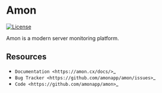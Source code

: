 Amon
===============================================

[![License](https://img.shields.io/github/license/Graylog2/graylog2-server.svg)](https://www.gnu.org/licenses/gpl-3.0.txt)




Amon is a modern server monitoring platform.



Resources
---------

* `Documentation <https://amon.cx/docs/>`_
* `Bug Tracker <https://github.com/amonapp/amon/issues>`_
* `Code <https://github.com/amonapp/amon>`_